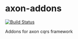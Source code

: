 # axon-addons

[![Build Status](https://api.travis-ci.org/toolisticon/axon-addons.svg)](https://travis-ci.org/toolisticon/axon-addons)


Addons for axon cqrs framework
